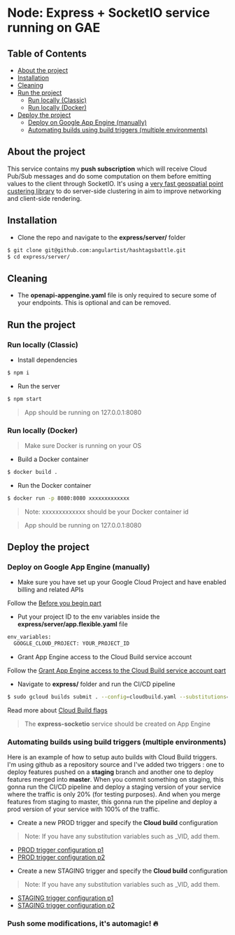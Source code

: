 # Node: Express + SocketIO service running on GAE

## Table of Contents

* [About the project](#about-the-project)
* [Installation](#installation)
* [Cleaning](#cleaning)
* [Run the project](#run-the-project)
  * [Run locally (Classic)](#run-locally-classic)
  * [Run locally (Docker)](#run-locally-docker)
* [Deploy the project](#deploy-the-project)
  * [Deploy on Google App Engine (manually)](#deploy-on-google-app-engine-manually)
  * [Automating builds using build triggers (multiple environments)](#automating-builds-using-build-triggers-multiple-environments)
  
## About the project

This service contains my **push subscription** which will receive Cloud Pub/Sub messages and do some computation on them before emitting values to the client through SocketIO. It's using a [very fast geospatial point custering library](https://blog.mapbox.com/clustering-millions-of-points-on-a-map-with-supercluster-272046ec5c97) to do server-side clustering in aim to improve networking and client-side rendering.
 
## Installation

* Clone the repo and navigate to the **express/server/** folder

```sh
$ git clone git@github.com:angulartist/hashtagsbattle.git
$ cd express/server/
```

## Cleaning

- The **openapi-appengine.yaml** file is only required to secure some of your endpoints. This is optional and can be removed.


## Run the project

### Run locally (Classic)

* Install dependencies

```sh
$ npm i
```

* Run the server

```sh
$ npm start
```

> App should be running on 127.0.0.1:8080

### Run locally (Docker)

> Make sure Docker is running on your OS

* Build a Docker container

```sh
$ docker build .
```

* Run the Docker container

```sh
$ docker run -p 8080:8080 xxxxxxxxxxxxx
```

> Note: xxxxxxxxxxxxx should be your Docker container id

> App should be running on 127.0.0.1:8080

## Deploy the project

### Deploy on Google App Engine (manually)

- Make sure you have set up your Google Cloud Project and have enabled billing and related APIs

Follow the [Before you begin part](https://cloud.google.com/appengine/docs/flexible/nodejs/quickstart)

- Put your project ID to the env variables inside the **express/server/app.flexible.yaml** file

```sh
env_variables:
  GOOGLE_CLOUD_PROJECT: YOUR_PROJECT_ID
```

- Grant App Engine access to the Cloud Build service account

Follow the [Grant App Engine access to the Cloud Build service account part](https://cloud.google.com/source-repositories/docs/quickstart-triggering-builds-with-source-repositories)

- Navigate to **express/** folder and run the CI/CD pipeline

```sh
$ sudo gcloud builds submit . --config=cloudbuild.yaml --substitutions=_VID=prod,_GAE_PROMOTE=--promote,_GAE_TRAFFIC=prod=1
```

Read more about [Cloud Build flags](https://cloud.google.com/appengine/docs/flexible/nodejs/testing-and-deploying-your-app)

> The **express-socketio** service should be created on App Engine

### Automating builds using build triggers (multiple environments)

Here is an example of how to setup auto builds with Cloud Build triggers. I'm using github as a repository source and I've added two triggers : one to deploy features pushed on a **staging** branch and another one to deploy features merged into **master**.
When you commit something on staging, this gonna run the CI/CD pipeline and deploy a staging version of your service where the traffic is only 20% (for testing purposes). And when you merge features from staging to master, this gonna run the pipeline and deploy a prod version of your service with 100% of the traffic.

- Create a new PROD trigger and specify the **Cloud build** configuration

> Note: If you have any substitution variables such as _VID, add them.

* [PROD trigger configuration p1](https://i.imgur.com/t0giFvP.png)
* [PROD trigger configuration p2](https://i.imgur.com/Zkg9niX.png)

- Create a new STAGING trigger and specify the **Cloud build** configuration

> Note: If you have any substitution variables such as _VID, add them.

* [STAGING trigger configuration p1](https://i.imgur.com/yak6Osw.png)
* [STAGING trigger configuration p2](https://i.imgur.com/CLuEBxE.png)


### Push some modifications, it's automagic! :fire:
